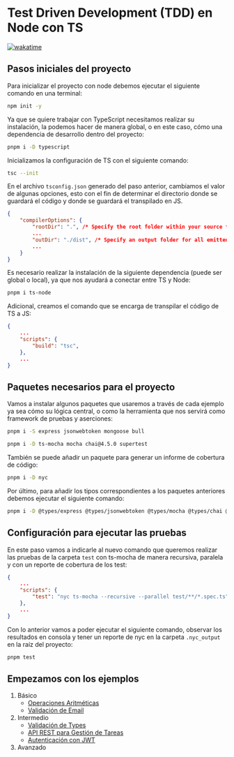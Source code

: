 # Test Driven Development (TDD) en Node con TS

[![wakatime](https://wakatime.com/badge/user/8ef73281-6d0a-4758-af11-fd880ca3009c/project/039b7e37-553d-459b-bbc2-40eeda22e85e.svg?style=for-the-badge)](https://wakatime.com/badge/user/8ef73281-6d0a-4758-af11-fd880ca3009c/project/039b7e37-553d-459b-bbc2-40eeda22e85e)

## Pasos iniciales del proyecto

Para inicializar el proyecto con node debemos ejecutar el siguiente comando en una terminal:

```bash
npm init -y
```

Ya que se quiere trabajar con TypeScript necesitamos realizar su instalación, la podemos hacer de manera global, o en este caso, cómo una dependencia de desarrollo dentro del proyecto:

```bash
pnpm i -D typescript
```

Inicializamos la configuración de TS con el siguiente comando:

```bash
tsc --init
```

En el archivo `tsconfig.json` generado del paso anterior, cambiamos el valor de algunas opciones, esto con el fin de determinar el directorio donde se guardará el código y donde se guardará el transpilado en JS.

```json
{
    "compilerOptions": {
        "rootDir": ".", /* Specify the root folder within your source files. */
        ...
        "outDir": "./dist", /* Specify an output folder for all emitted files. */
        ...
    }
}
```

Es necesario realizar la instalación de la siguiente dependencia (puede ser global o local), ya que nos ayudará a conectar entre TS y Node:

```bash
pnpm i ts-node
```

Adicional, creamos el comando que se encarga de transpilar el código de TS a JS:

```json
{
    ...
    "scripts": {
        "build": "tsc",
    },
    ...
}
```

## Paquetes necesarios para el proyecto

Vamos a instalar algunos paquetes que usaremos a través de cada ejemplo ya sea cómo su lógica central, o como la herramienta que nos servirá como framework de pruebas y aserciones:

```bash
pnpm i -S express jsonwebtoken mongoose bull
```

```bash
pnpm i -D ts-mocha mocha chai@4.5.0 supertest
```

También se puede añadir un paquete para generar un informe de cobertura de código:

```bash
pnpm i -D nyc
```

Por último, para añadir los tipos correspondientes a los paquetes anteriores debemos ejecutar el siguiente comando:

```bash
pnpm i -D @types/express @types/jsonwebtoken @types/mocha @types/chai @types/supertest @types/expect
```

## Configuración para ejecutar las pruebas

En este paso vamos a indicarle al nuevo comando que queremos realizar las pruebas de la carpeta `test` con ts-mocha de manera recursiva, paralela y con un reporte de cobertura de los test:

```json
{
    ...
    "scripts": {
        "test": "nyc ts-mocha --recursive --parallel test/**/*.spec.ts",
    },
    ...
}
```

Con lo anterior vamos a poder ejecutar el siguiente comando, observar los resultados en consola y tener un reporte de nyc en la carpeta `.nyc_output` en la raíz del proyecto:

```bash
pnpm test
```

## Empezamos con los ejemplos

1. Básico
   - [Operaciones Aritméticas](./DOC/BASIC-Arithmetic_Operations.md)
   - [Validación de Email](./DOC/BASIC-Validate_Email.md)
2. Intermedio
   - [Validación de Types](./DOC/INTERMEDIATE-Validate_Types.md)
   - [API REST para Gestión de Tareas](./DOC/INTERMEDIATE-API_REST_Task_Management.md)
   - [Autenticación con JWT](./DOC/INTERMEDIATE-Auth_with_JWT.md)
3. Avanzado
